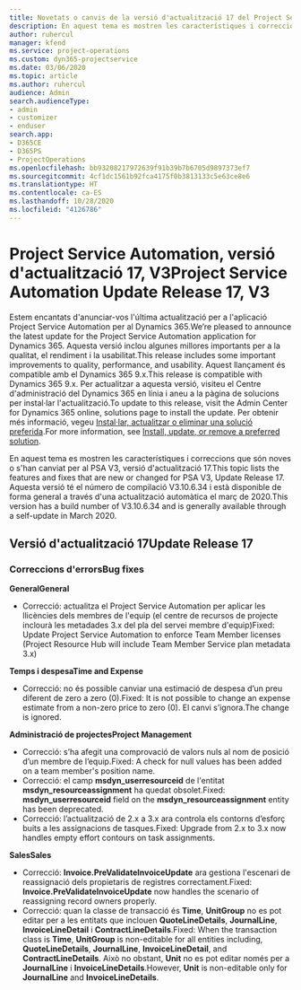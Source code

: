 ```yaml
---
title: Novetats o canvis de la versió d'actualització 17 del Project Service Automation, V3
description: En aquest tema es mostren les característiques i correccions disponibles al Project Service Automation V3, versió d'actualització 17.
author: ruhercul
manager: kfend
ms.service: project-operations
ms.custom: dyn365-projectservice
ms.date: 03/06/2020
ms.topic: article
ms.author: ruhercul
audience: Admin
search.audienceType:
- admin
- customizer
- enduser
search.app:
- D365CE
- D365PS
- ProjectOperations
ms.openlocfilehash: bb93208217972639f91b39b7b6705d9897373ef7
ms.sourcegitcommit: 4cf1dc1561b92fca4175f0b3813133c5e63ce8e6
ms.translationtype: HT
ms.contentlocale: ca-ES
ms.lasthandoff: 10/28/2020
ms.locfileid: "4126786"
---
```

# <a name="project-service-automation-update-release-17-v3"></a><span data-ttu-id="dc984-103">Project Service Automation, versió d'actualització 17, V3</span><span class="sxs-lookup"><span data-stu-id="dc984-103">Project Service Automation Update Release 17, V3</span></span>

<span data-ttu-id="dc984-104">Estem encantats d'anunciar-vos l'última actualització per a l'aplicació Project Service Automation per al Dynamics 365.</span><span class="sxs-lookup"><span data-stu-id="dc984-104">We’re pleased to announce the latest update for the Project Service Automation application for Dynamics 365.</span></span> <span data-ttu-id="dc984-105">Aquesta versió inclou algunes millores importants per a la qualitat, el rendiment i la usabilitat.</span><span class="sxs-lookup"><span data-stu-id="dc984-105">This release includes some important improvements to quality, performance, and usability.</span></span>  <span data-ttu-id="dc984-106">Aquest llançament és compatible amb el Dynamics 365 9.x.</span><span class="sxs-lookup"><span data-stu-id="dc984-106">This release is compatible with Dynamics 365 9.x.</span></span> <span data-ttu-id="dc984-107">Per actualitzar a aquesta versió, visiteu el Centre d'administració del Dynamics 365 en línia i aneu a la pàgina de solucions per instal·lar l'actualització.</span><span class="sxs-lookup"><span data-stu-id="dc984-107">To update to this release, visit the Admin Center for Dynamics 365 online, solutions page to install the update.</span></span> <span data-ttu-id="dc984-108">Per obtenir més informació, vegeu [Instal·lar, actualitzar o eliminar una solució preferida](https://docs.microsoft.com/power-platform/admin/install-remove-preferred-solution).</span><span class="sxs-lookup"><span data-stu-id="dc984-108">For more information, see [Install, update, or remove a preferred solution](https://docs.microsoft.com/power-platform/admin/install-remove-preferred-solution).</span></span>

<span data-ttu-id="dc984-109">En aquest tema es mostren les característiques i correccions que són noves o s'han canviat per al PSA V3, versió d'actualització 17.</span><span class="sxs-lookup"><span data-stu-id="dc984-109">This topic lists the features and fixes that are new or changed for PSA V3, Update Release 17.</span></span> <span data-ttu-id="dc984-110">Aquesta versió té el número de compilació V3.10.6.34 i està disponible de forma general a través d'una actualització automàtica el març de 2020.</span><span class="sxs-lookup"><span data-stu-id="dc984-110">This version has a build number of V3.10.6.34 and is generally available through a self-update in March 2020.</span></span>


## <a name="update-release-17"></a><span data-ttu-id="dc984-111">Versió d'actualització 17</span><span class="sxs-lookup"><span data-stu-id="dc984-111">Update Release 17</span></span>

### <a name="bug-fixes"></a><span data-ttu-id="dc984-112">Correccions d'errors</span><span class="sxs-lookup"><span data-stu-id="dc984-112">Bug fixes</span></span>

<span data-ttu-id="dc984-113">**General**</span><span class="sxs-lookup"><span data-stu-id="dc984-113">**General**</span></span>

- <span data-ttu-id="dc984-114">Correcció: actualitza el Project Service Automation per aplicar les llicències dels membres de l'equip (el centre de recursos de projecte inclourà les metadades 3.x del pla del servei membre d'equip)</span><span class="sxs-lookup"><span data-stu-id="dc984-114">Fixed: Update Project Service Automation to enforce Team Member licenses (Project Resource Hub will include Team Member Service plan metadata 3.x)</span></span>
 
<span data-ttu-id="dc984-115">**Temps i despesa**</span><span class="sxs-lookup"><span data-stu-id="dc984-115">**Time and Expense**</span></span>

- <span data-ttu-id="dc984-116">Correcció: no és possible canviar una estimació de despesa d’un preu diferent de zero a zero (0).</span><span class="sxs-lookup"><span data-stu-id="dc984-116">Fixed: It is not possible to change an expense estimate from a non-zero price to zero (0).</span></span> <span data-ttu-id="dc984-117">El canvi s’ignora.</span><span class="sxs-lookup"><span data-stu-id="dc984-117">The change is ignored.</span></span>

<span data-ttu-id="dc984-118">**Administració de projectes**</span><span class="sxs-lookup"><span data-stu-id="dc984-118">**Project Management**</span></span>

- <span data-ttu-id="dc984-119">Correcció: s’ha afegit una comprovació de valors nuls al nom de posició d’un membre de l’equip.</span><span class="sxs-lookup"><span data-stu-id="dc984-119">Fixed: A check for null values has been added on a team member's position name.</span></span>
- <span data-ttu-id="dc984-120">Correcció: el camp **msdyn_userresourceid** de l'entitat **msdyn_resourceassignment** ha quedat obsolet.</span><span class="sxs-lookup"><span data-stu-id="dc984-120">Fixed: **msdyn_userresourceid** field on the **msdyn_resourceassignment** entity has been deprecated.</span></span>
- <span data-ttu-id="dc984-121">Correcció: l’actualització de 2.x a 3.x ara controla els contorns d’esforç buits a les assignacions de tasques.</span><span class="sxs-lookup"><span data-stu-id="dc984-121">Fixed: Upgrade from 2.x to 3.x now handles empty effort contours on task assignments.</span></span>

<span data-ttu-id="dc984-122">**Sales**</span><span class="sxs-lookup"><span data-stu-id="dc984-122">**Sales**</span></span>

- <span data-ttu-id="dc984-123">Correcció: **Invoice.PreValidateInvoiceUpdate** ara gestiona l'escenari de reassignació dels propietaris de registres correctament.</span><span class="sxs-lookup"><span data-stu-id="dc984-123">Fixed: **Invoice.PreValidateInvoiceUpdate** now handles the scenario of reassigning record owners properly.</span></span>
- <span data-ttu-id="dc984-124">Correcció: quan la classe de transacció és **Time**, **UnitGroup** no es pot editar per a les entitats que inclouen **QuoteLineDetails**, **JournalLine**, **InvoiceLineDetail** i **ContractLineDetails**.</span><span class="sxs-lookup"><span data-stu-id="dc984-124">Fixed: When the transaction class is **Time**, **UnitGroup** is non-editable for all entities including, **QuoteLineDetails**, **JournalLine**, **InvoiceLineDetail**, and **ContractLineDetails**.</span></span> <span data-ttu-id="dc984-125">Això no obstant, **Unit** no es pot editar només per a **JournalLine** i **InvoiceLineDetails**.</span><span class="sxs-lookup"><span data-stu-id="dc984-125">However, **Unit** is non-editable only for **JournalLine** and **InvoiceLineDetails**.</span></span>


